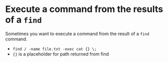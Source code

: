 # Execute a command from the results of a `find`

Sometimes you want to execute a command from the result of a `find` command.

- `find / -name file.txt -exec cat {} \;`
- `{}` is a placeholder for path returned from find
